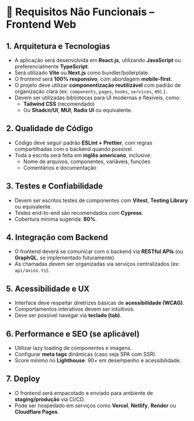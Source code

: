 # 🎨 Requisitos Não Funcionais – Frontend Web

## 1. Arquitetura e Tecnologias
- A aplicação será desenvolvida em **React.js**, utilizando **JavaScript** ou preferencialmente **TypeScript**.
- Será utilizado **Vite** ou **Next.js** como bundler/boilerplate.
- O frontend será **100% responsivo**, com abordagem **mobile-first**.
- O projeto deve utilizar **componentização reutilizável** com padrão de organização clara (ex: `components`, `pages`, `hooks`, `services`, etc.).
- Devem ser utilizadas bibliotecas para UI modernas e flexíveis, como:
  - **Tailwind CSS** (recomendado)
  - Ou **Shadcn/UI**, **MUI**, **Radix UI** ou equivalente.

## 2. Qualidade de Código
- Código deve seguir padrão **ESLint + Prettier**, com regras compartilhadas com o backend quando possível.
- Toda a escrita será feita em **inglês americano**, inclusive:
  - Nome de arquivos, componentes, variáveis, funções
  - Comentários e documentação

## 3. Testes e Confiabilidade
- Devem ser escritos testes de componentes com **Vitest**, **Testing Library** ou equivalente.
- Testes end-to-end são recomendados com **Cypress**.
- Cobertura mínima sugerida: **80%**.

## 4. Integração com Backend
- O frontend deverá se comunicar com o backend via **RESTful APIs** (ou **GraphQL**, se implementado futuramente).
- As chamadas devem ser organizadas via serviços centralizados (ex: `api/axios.ts`).

## 5. Acessibilidade e UX
- Interface deve respeitar diretrizes básicas de **acessibilidade (WCAG)**.
- Comportamentos interativos devem ser intuitivos.
- Deve ser possível navegar via **teclado (tab)**.

## 6. Performance e SEO (se aplicável)
- Utilizar lazy loading de componentes e imagens.
- Configurar **meta tags** dinâmicas (caso seja SPA com SSR).
- Score mínimo no **Lighthouse**: 90+ em desempenho e acessibilidade.

## 7. Deploy
- O frontend será empacotado e enviado para ambiente de **staging/produção** via CI/CD.
- Pode ser hospedado em serviços como **Vercel**, **Netlify**, **Render** ou **Cloudflare Pages**.